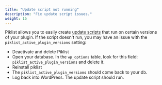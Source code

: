 ```yaml
---
title: "Update script not running"
description: "Fix update script issues."
weight: 15
---
```


Piklist allows you to easily create [update scripts](/updates/) that run on certain versions of your plugin. If the script doesn't run, you may have an issue with the `piklist_active_plugin_versions` setting:

* Deactivate and delete Piklist
* Open your database. In the `wp_options` table, look for this field: `piklist_active_plugin_versions` and delete it.
* Reinstall piklist
* The `piklist_active_plugin_versions` should come back to your db.
* Log back into WordPress. The update script should run.
